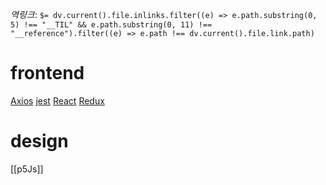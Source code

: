 *역링크*: `$= dv.current().file.inlinks.filter((e) => e.path.substring(0, 5) !== "__TIL" && e.path.substring(0, 11) !== "__reference").filter((e) => e.path !== dv.current().file.link.path)`

# frontend
[Axios](library/Axios.md)
[jest](library/jest.md)
[React](library/React.md)
[Redux](library/Redux.md)
# design
[[p5Js]]